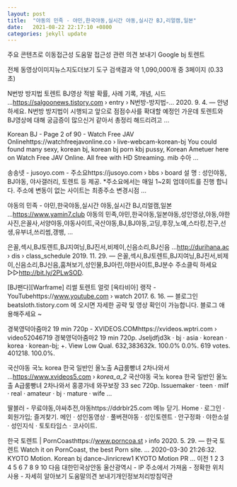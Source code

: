```yaml
---
layout: post
title:  "야동의 민족 - 야민,한국야동,실시간 야동,실시간 BJ,리얼캠,일본"
date:   2021-08-22 22:17:10 +0800
categories: jekyll update
---
```

주요 콘텐츠로 이동접근성 도움말
접근성 관련 의견 보내기
Google
bj 토렌트

전체
동영상이미지뉴스지도더보기
도구
검색결과 약 1,090,000개 중 3페이지 (0.33초) 

N번방 방지법 토렌트 BJ영상 적발 확률, 사례 기록, 개념, 시드 ...https://salgoonews.tistory.com › entry › N번방-방지법-...
2020. 9. 4. — 안녕하세요. N번방 방지법이 시행되고 앞으로 점점수사를 확대할 예정인 가운데 토렌트와 BJ영상에 대해 궁금증이 많으신거 같아서 총정리 해드리려고 ...

Korean BJ - Page 2 of 90 - Watch Free JAV Onlinehttps://watchfreejavonline.co › live-webcam-korean-bj
You could found many sexy, korean bj, korean bj porn kbj pussy, Korean Ametuer here on Watch Free JAV Online. All free with HD Streaming. mib 수아 ...

송송넷 - jusoyo.com - 주소요https://jusoyo.com › bbs › board
설 명 : 성인야동, BJ야동, 야사갤러리, 토렌트 등 제공. *주소요에서는 매일 1~2회 업데이트를 진행 합니다. 주소에 변동이 없는 사이트는 최종주소 변경시점 ...

야동의 민족 - 야민,한국야동,실시간 야동,실시간 BJ,리얼캠,일본 ...https://www.yamin7.club
야동의 민족,야민,한국야동,일본야동,성인영상,야동,야한사진,은꼴사,서양야동,야동사이트,국산야동,BJ,BJ야동,고딩,후장,노예,스타킹,친구,선생,유부녀,쓰리썸,갱뱅, ...

은꼴,섹시,BJ토렌트,BJ지여닝,BJ진서,비제이,신음소리,BJ신음 ...http://durihana.ac › dis › class_schedule
2019. 11. 29. — 은꼴,섹시,BJ토렌트,BJ지여닝,BJ진서,비제이,신음소리,BJ신음,훔쳐보기,성인물,BJ아린,야한사이트,BJ분수 주소클릭 하세요 ▷▷http://bit.ly/2PLwSOD.

[BJ팬다][Warframe] 리썰 토렌트 얼럿 [옥타비아] 랭작 - YouTubehttps://www.youtube.com › watch
2017. 6. 16. — 블로그인 beatsloth.tistory.com 에 오시면 자세한 공략 및 영상 확인이 가능합니다. 블로그 애용해주세요 ~

경북영덕아줌마2 19 min 720p - XVIDEOS.COMhttps://xvideos.wptri.com › video52046719
경북영덕아줌마2 19 min 720p. Jseljdfjd3k · bj · asia · korean · korea · korean-bj; +. View Low Qual. 632,383632k. 100.0% 0.0%. 619 votes. 401218. 100.0%.

국산야동 국노 korea 한국 일반인 올노출 A급룸빵녀 2차나와서 ...https://www.xvideos5.com › _korea_a_2_
국산야동 국노 korea 한국 일반인 올노출 A급룸빵녀 2차나와서 홍콩가네 와꾸보장 33 sec 720p. Issuemaker · teen · milf · real · amateur · bj · mature · wife ...

딸블러 - 무료야동,야싸추전,야동https://ddrblr25.com
메뉴 닫기. Home · 로그인 · 회원가입; 즐겨찾기. 메인 · 성인동영상 · 풀버젼야동 · 성인토렌트 · 안구정화 · 야한소설 · 성인지식 · 토토타임스 · 코사이트.

한국 토렌트 | PornCoasthttps://www.porncoa.st › info
2020. 5. 29. — 한국 토렌트 Watch it on PornCoast, the best Porn site. ... 2020-03-30 21:26:32. KYOTO Motion. Korean bj dance-Jinricrew1 KYOTO Motion PR ...
이전
1
2
3	
4
5
6
7
8
9
10
다음
대한민국상안동 울산광역시 - IP 주소에서 가져옴 - 정확한 위치 사용 - 자세히 알아보기
도움말의견 보내기개인정보처리방침약관